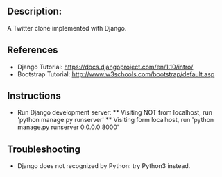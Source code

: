 ## Description: 
A Twitter clone implemented with Django.

## References
* Django Tutorial: https://docs.djangoproject.com/en/1.10/intro/
* Bootstrap Tutorial: http://www.w3schools.com/bootstrap/default.asp

## Instructions
* Run Django development server:
** Visiting NOT from localhost, run 'python manage.py runserver'
** Visiting form localhost, run 'python manage.py runserver 0.0.0.0:8000'

## Troubleshooting
* Django does not recognized by Python: try Python3 instead. 